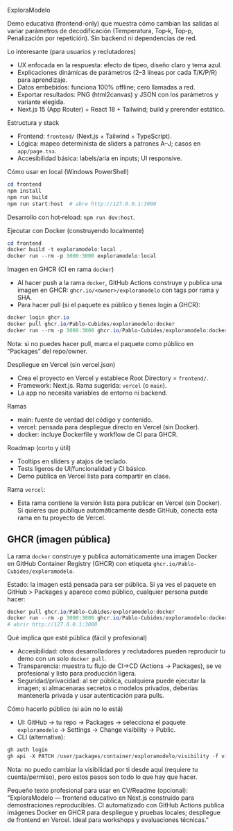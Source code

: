 ExploraModelo

Demo educativa (frontend-only) que muestra cómo cambian las salidas al variar parámetros de decodificación (Temperatura, Top‑k, Top‑p, Penalización por repetición). Sin backend ni dependencias de red.

Lo interesante (para usuarios y reclutadores)
- UX enfocada en la respuesta: efecto de tipeo, diseño claro y tema azul.
- Explicaciones dinámicas de parámetros (2–3 líneas por cada T/K/P/R) para aprendizaje.
- Datos embebidos: funciona 100% offline; cero llamadas a red.
- Exportar resultados: PNG (html2canvas) y JSON con los parámetros y variante elegida.
- Next.js 15 (App Router) + React 18 + Tailwind; build y prerender estático.

Estructura y stack
- Frontend: `frontend/` (Next.js + Tailwind + TypeScript).
- Lógica: mapeo determinista de sliders a patrones A–J; casos en `app/page.tsx`.
- Accesibilidad básica: labels/aria en inputs; UI responsive.

Cómo usar en local (Windows PowerShell)
```powershell
cd frontend
npm install
npm run build
npm run start:host  # abre http://127.0.0.1:3000
```
Desarrollo con hot‑reload: `npm run dev:host`.

Ejecutar con Docker (construyendo localmente)
```powershell
cd frontend
docker build -t exploramodelo:local .
docker run --rm -p 3000:3000 exploramodelo:local
```

Imagen en GHCR (CI en rama `docker`)
- Al hacer push a la rama `docker`, GitHub Actions construye y publica una imagen en GHCR: `ghcr.io/<owner>/exploramodelo` con tags por rama y SHA.
- Para hacer pull (si el paquete es público y tienes login a GHCR):
```powershell
docker login ghcr.io
docker pull ghcr.io/Pablo-Cubides/exploramodelo:docker
docker run --rm -p 3000:3000 ghcr.io/Pablo-Cubides/exploramodelo:docker
```
Nota: si no puedes hacer pull, marca el paquete como público en “Packages” del repo/owner.

Despliegue en Vercel (sin vercel.json)
- Crea el proyecto en Vercel y establece Root Directory = `frontend/`.
- Framework: Next.js. Rama sugerida: `vercel` (o `main`).
- La app no necesita variables de entorno ni backend.

Ramas
- main: fuente de verdad del código y contenido.
- vercel: pensada para despliegue directo en Vercel (sin Docker).
- docker: incluye Dockerfile y workflow de CI para GHCR.

Roadmap (corto y útil)
- Tooltips en sliders y atajos de teclado.
- Tests ligeros de UI/funcionalidad y CI básico.
- Demo pública en Vercel lista para compartir en clase.

Rama `vercel`:
- Esta rama contiene la versión lista para publicar en Vercel (sin Docker). Si quieres que publique automáticamente desde GitHub, conecta esta rama en tu proyecto de Vercel.

GHCR (imagen pública)
----------------------
La rama `docker` construye y publica automáticamente una imagen Docker en GitHub Container Registry (GHCR) con etiqueta `ghcr.io/Pablo-Cubides/exploramodelo`.

Estado: la imagen está pensada para ser pública. Si ya ves el paquete en GitHub > Packages y aparece como público, cualquier persona puede hacer:

```powershell
docker pull ghcr.io/Pablo-Cubides/exploramodelo:docker
docker run --rm -p 3000:3000 ghcr.io/Pablo-Cubides/exploramodelo:docker
# abrir http://127.0.0.1:3000
```

Qué implica que esté pública (fácil y profesional)
- Accesibilidad: otros desarrolladores y reclutadores pueden reproducir tu demo con un solo `docker pull`.
- Transparencia: muestra tu flujo de CI→CD (Actions → Packages), se ve profesional y listo para producción ligera.
- Seguridad/privacidad: al ser pública, cualquiera puede ejecutar la imagen; si almacenaras secretos o modelos privados, deberías mantenerla privada y usar autenticación para pulls.

Cómo hacerlo público (si aún no lo está)
- UI: GitHub → tu repo → Packages → selecciona el paquete `exploramodelo` → Settings → Change visibility → Public.
- CLI (alternativa):
```powershell
gh auth login
gh api -X PATCH /user/packages/container/exploramodelo/visibility -f visibility=public
```

Nota: no puedo cambiar la visibilidad por ti desde aquí (requiere tu cuenta/permiso), pero estos pasos son todo lo que hay que hacer.

Pequeño texto profesional para usar en CV/Readme (opcional):
"ExploraModelo — frontend educativo en Next.js construido para demostraciones reproducibles. CI automatizado con GitHub Actions publica imágenes Docker en GHCR para despliegue y pruebas locales; despliegue de frontend en Vercel. Ideal para workshops y evaluaciones técnicas."

